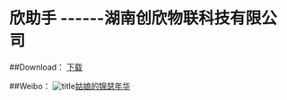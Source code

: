 # 欣助手 ------湖南创欣物联科技有限公司

##Download：
[下载](https://fir.im/qy2j)

##Weibo：
![](https://avatars3.githubusercontent.com/u/12727888?v=3&u=0dac3c70304f003046fc2792f3b20d88a6c34bd3&s=60 "title")[姑娘的锦瑟年华](http://weibo.com/wanwenxiu0709)


